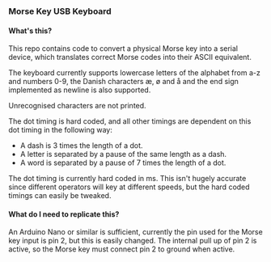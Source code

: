 ### Morse Key USB Keyboard

#### What's this?

This repo contains code to convert a physical Morse key into a serial device, which translates correct Morse codes into their ASCII equivalent.

The keyboard currently supports lowercase letters of the alphabet from a-z and numbers 0-9, the Danish characters æ, ø and å and the end sign implemented as newline is also supported.

Unrecognised characters are not printed.

The dot timing is hard coded, and all other timings are dependent on this dot timing in the following way:
* A dash is 3 times the length of a dot.
* A letter is separated by a pause of the same length as a dash.
* A word is separated by a pause of 7 times the length of a dot.

The dot timing is currently hard coded in ms. This isn't hugely accurate since different operators will key at different speeds, but the hard coded timings can easily be tweaked. 

#### What do I need to replicate this?

An Arduino Nano or similar is sufficient, currently the pin used for the Morse key input is pin 2, but this is easily changed. The internal pull up of pin 2 is active, so the Morse key must connect pin 2 to ground when active.
